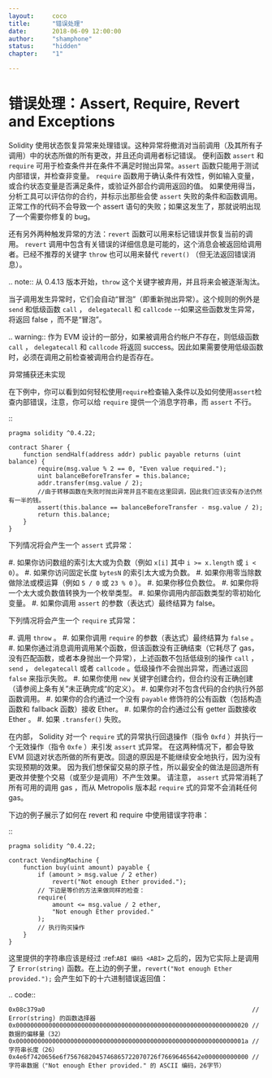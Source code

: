 ```yaml
---
layout: 	coco
title: 		"错误处理"
date: 		2018-06-09 12:00:00
author: 	"shamphone"
status: 	"hidden"  
chapter:	"1"

---
```



错误处理：Assert, Require, Revert and Exceptions
======================================================

Solidity 使用状态恢复异常来处理错误。这种异常将撤消对当前调用（及其所有子调用）中的状态所做的所有更改，并且还向调用者标记错误。
便利函数 ``assert`` 和 ``require`` 可用于检查条件并在条件不满足时抛出异常。``assert`` 函数只能用于测试内部错误，并检查非变量。
``require`` 函数用于确认条件有效性，例如输入变量，或合约状态变量是否满足条件，或验证外部合约调用返回的值。
如果使用得当，分析工具可以评估你的合约，并标示出那些会使 ``assert`` 失败的条件和函数调用。
正常工作的代码不会导致一个 assert 语句的失败；如果这发生了，那就说明出现了一个需要你修复的 bug。


还有另外两种触发异常的方法：``revert`` 函数可以用来标记错误并恢复当前的调用。
``revert`` 调用中包含有关错误的详细信息是可能的，这个消息会被返回给调用者。已经不推荐的关键字 ``throw`` 也可以用来替代 ``revert()`` （但无法返回错误消息）。


.. note::
    从 0.4.13 版本开始，``throw`` 这个关键字被弃用，并且将来会被逐渐淘汰。

当子调用发生异常时，它们会自动“冒泡”（即重新抛出异常）。这个规则的例外是 ``send`` 和低级函数 ``call`` ， ``delegatecall`` 和 ``callcode`` --如果这些函数发生异常，将返回 false ，而不是“冒泡”。


.. warning::
    作为 EVM 设计的一部分，如果被调用合约帐户不存在，则低级函数 ``call`` ， ``delegatecall`` 和 ``callcode`` 将返回 success。因此如果需要使用低级函数时，必须在调用之前检查被调用合约是否存在。
	
异常捕获还未实现

在下例中，你可以看到如何轻松使用``require``检查输入条件以及如何使用``assert``检查内部错误，注意，你可以给 ``require`` 提供一个消息字符串，而 ``assert`` 不行。

::

    pragma solidity ^0.4.22;

    contract Sharer {
        function sendHalf(address addr) public payable returns (uint balance) {
            require(msg.value % 2 == 0, "Even value required.");
            uint balanceBeforeTransfer = this.balance;
            addr.transfer(msg.value / 2);
			//由于转移函数在失败时抛出异常并且不能在这里回调，因此我们应该没有办法仍然有一半的钱。
            assert(this.balance == balanceBeforeTransfer - msg.value / 2);
            return this.balance;
        }
    }

下列情况将会产生一个 ``assert`` 式异常：

#. 如果你访问数组的索引太大或为负数（例如 ``x[i]`` 其中 ``i >= x.length`` 或 ``i < 0``）。
#. 如果你访问固定长度 ``bytesN`` 的索引太大或为负数。
#. 如果你用零当除数做除法或模运算（例如 ``5 / 0`` 或 ``23 % 0`` ）。
#. 如果你移位负数位。
#. 如果你将一个太大或负数值转换为一个枚举类型。
#. 如果你调用内部函数类型的零初始化变量。
#. 如果你调用 ``assert`` 的参数（表达式）最终结算为 false。



下列情况将会产生一个 ``require`` 式异常：


#. 调用 ``throw`` 。
#. 如果你调用 ``require`` 的参数（表达式）最终结算为 ``false`` 。
#. 如果你通过消息调用调用某个函数，但该函数没有正确结束（它耗尽了 gas，没有匹配函数，或者本身抛出一个异常），上述函数不包括低级别的操作 ``call`` ， ``send`` ， ``delegatecall`` 或者 ``callcode`` 。低级操作不会抛出异常，而通过返回 ``false`` 来指示失败。
#. 如果你使用 ``new`` 关键字创建合约，但合约没有正确创建（请参阅上条有关”未正确完成“的定义）。
#. 如果你对不包含代码的合约执行外部函数调用。
#. 如果你的合约通过一个没有 ``payable`` 修饰符的公有函数（包括构造函数和 fallback 函数）接收 Ether。
#. 如果你的合约通过公有 getter 函数接收 Ether 。
#. 如果 ``.transfer()`` 失败。


在内部， Solidity 对一个 ``require`` 式的异常执行回退操作（指令 ``0xfd`` ）并执行一个无效操作（指令 ``0xfe`` ）来引发 ``assert`` 式异常。
在这两种情况下，都会导致 EVM 回退对状态所做的所有更改。回退的原因是不能继续安全地执行，因为没有实现预期的效果。
因为我们想保留交易的原子性，所以最安全的做法是回退所有更改并使整个交易（或至少是调用）不产生效果。
请注意， ``assert`` 式异常消耗了所有可用的调用 gas ，而从 Metropolis 版本起 ``require`` 式的异常不会消耗任何 gas。

下边的例子展示了如何在 revert 和 require 中使用错误字符串：

::

    pragma solidity ^0.4.22;

    contract VendingMachine {
        function buy(uint amount) payable {
            if (amount > msg.value / 2 ether)
                revert("Not enough Ether provided.");
            // 下边是等价的方法来做同样的检查：
            require(
                amount <= msg.value / 2 ether,
                "Not enough Ether provided."
            );
            // 执行购买操作
        }
    }

这里提供的字符串应该是经过 :ref:`ABI 编码 <ABI>` 之后的，因为它实际上是调用了 ``Error(string)`` 函数。在上边的例子里，``revert("Not enough Ether provided.");`` 会产生如下的十六进制错误返回值： 

.. code::

    0x08c379a0                                                         // Error(string) 的函数选择器
    0x0000000000000000000000000000000000000000000000000000000000000020 // 数据的偏移量（32）
    0x000000000000000000000000000000000000000000000000000000000000001a // 字符串长度（26）
    0x4e6f7420656e6f7567682045746865722070726f76696465642e000000000000 // 字符串数据（"Not enough Ether provided." 的 ASCII 编码，26字节）

